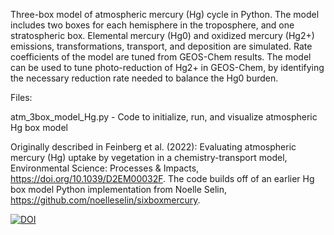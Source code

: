 Three-box model of atmospheric mercury (Hg) cycle in Python. The model includes two boxes for each hemisphere in the troposphere, and one stratospheric box. Elemental mercury (Hg0) and oxidized mercury (Hg2+) emissions, transformations, transport, and deposition are simulated. Rate coefficients of the model are tuned from GEOS-Chem results. The model can be used to tune photo-reduction of Hg2+ in GEOS-Chem, by identifying the necessary reduction rate needed to balance the Hg0 burden. 

Files:

atm_3box_model_Hg.py - Code to initialize, run, and visualize atmospheric Hg box model

Originally described in Feinberg et al. (2022): Evaluating atmospheric mercury (Hg) uptake by vegetation in a chemistry-transport model, Environmental Science: Processes & Impacts, https://doi.org/10.1039/D2EM00032F. The code builds off of an earlier Hg box model Python implementation from Noelle Selin, https://github.com/noelleselin/sixboxmercury.

[![DOI](https://zenodo.org/badge/451642669.svg)](https://zenodo.org/badge/latestdoi/451642669)
